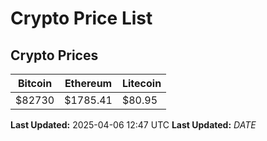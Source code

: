 # Crypto Price List

## Crypto Prices
| Bitcoin | Ethereum | Litecoin |
| ------- | -------- | -------- |
| $82730 | $1785.41 | $80.95 |
**Last Updated:** 2025-04-06 12:47 UTC
**Last Updated:** $DATE$
